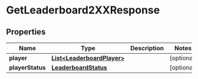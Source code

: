 

# GetLeaderboard2XXResponse


## Properties

| Name | Type | Description | Notes |
|------------ | ------------- | ------------- | -------------|
|**player** | [**List&lt;LeaderboardPlayer&gt;**](LeaderboardPlayer.md) |  |  [optional] |
|**playerStatus** | [**LeaderboardStatus**](LeaderboardStatus.md) |  |  [optional] |



